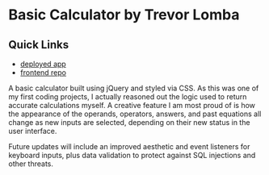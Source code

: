 # Basic Calculator by Trevor Lomba

## Quick Links
* [deployed app](https://trevorlomba.github.io/calculator/)
* [frontend repo](https://github.com/trevorlomba/calculator)

A basic calculator built using jQuery and styled via CSS. As this was one of my first coding projects, I actually reasoned out the logic used to return accurate calculations myself. A creative feature I am most proud of is how the appearance of the operands, operators, answers, and past equations all change as new inputs are selected, depending on their new status in the user interface.

Future updates will include an improved aesthetic and event listeners for keyboard inputs, plus data validation to protect against SQL injections and other threats.
